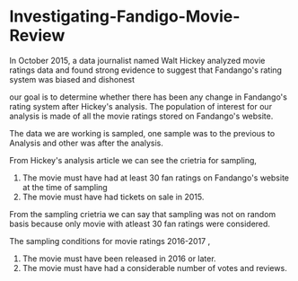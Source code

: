 # Investigating-Fandigo-Movie-Review
In October 2015, a data journalist named Walt Hickey analyzed movie ratings data and found strong evidence to suggest that Fandango's rating system was biased and dishonest 

our goal is to determine whether there has been any change in Fandango's rating system after Hickey's analysis. The population of interest for our analysis is made of all the movie ratings stored on Fandango's website.

The data we are working is sampled, one sample was to the previous to Analysis and other was after the analysis.

From Hickey's analysis article we can see the crietria for sampling,
1. The movie must have had at least 30 fan ratings on Fandango's website at the time of sampling 
2. The movie must have had tickets on sale in 2015.

From the sampling crietria we can say that sampling was not on random basis because only movie with atleast 30 fan ratings were considered.

The sampling conditions for movie ratings 2016-2017 ,
1. The movie must have been released in 2016 or later.
2. The movie must have had a considerable number of votes and reviews.
